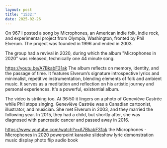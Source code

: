 ```yaml
---
layout: post
title: "1532:"
date: 2025-02-26
---
```


On 967 I posted a song by Microphones, an American indie folk, indie rock, and experimental project from Olympia, Washington, fronted by Phil Elverum. The project was founded in 1996 and ended in 2003. 

The group had a revival in 2020, during which the album "Microphones in 2020" was released, technically one 44 minute song. 

https://youtu.be/A7BkabF31ak
The album reflects on memory, identity, and the passage of time. It features Elverum’s signature introspective lyrics and minimalist, repetitive instrumentation, blending elements of folk and ambient music. It serves as a meditation and reflection on his artistic journey and personal experiences. It's a powerful, existential album.

The video is striking too. At 36:50 it lingers on a photo of Geneviève Castrée while Phil stops singing. Geneviève Castrée was a Canadian cartoonist, illustrator, and musician. She met Elverum in 2003, and they married the following year. In 2015, they had a child, but shortly after, she was diagnosed with pancreatic cancer and passed away in 2016.

https://www.youtube.com/watch?v=A7BkabF31ak
the Microphones - Microphones in 2020
powerpoint karaoke slideshow
lyric demonstration
music display
photo flip
audio book
